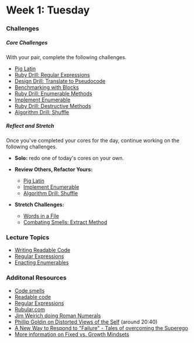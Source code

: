 # Week 1:  Tuesday

### Challenges

##### Core Challenges
With your pair, complete the following challenges.

 - [Pig Latin](https://github.com/bobolinks-2014/pig-latin-challenge)
 - [Ruby Drill: Regular Expressions](https://github.com/bobolinks-2014/ruby-drill-regular-expressions-challenge)
 - [Design Drill: Translate to Pseudocode](https://github.com/bobolinks-2014/design-drill-translate-to-pseudocode-challenge)
 - [Benchmarking with Blocks](https://github.com/bobolinks-2014/simple-benchmarking-with-blocks-challenge)
 - [Ruby Drill: Enumerable Methods](https://github.com/bobolinks-2014/ruby-drill-enumerable-methods-challenge)
 - [Implement Enumerable](https://github.com/bobolinks-2014/implement-enumerable-challenge-experiment)
 - [Ruby Drill: Destructive Methods](https://github.com/bobolinks-2014/ruby-drill-destructive-methods-challenge)
 - [Algorithm Drill: Shuffle](https://github.com/bobolinks-2014/algorithm-drill-shuffle-challenge)

##### Reflect and Stretch
Once you've completed your cores for the day, continue working on the following challenges.

- **Solo:** redo one of today's cores on your own.

- **Review Others, Refactor Yours:**
  - [Pig Latin](https://github.com/bobolinks-2014/pig-latin-challenge)
  - [Implement Enumerable](https://github.com/bobolinks-2014/implement-enumerable-challenge-experiment)
  - [Algorithm Drill: Shuffle](https://github.com/bobolinks-2014/algorithm-drill-shuffle-challenge)

- **Stretch Challenges:**
  - [Words in a File](https://github.com/bobolinks-2014/words-in-a-file-challenge)
  - [Combating Smells: Extract Method](https://github.com/bobolinks-2014/combating-smells-extract-method-challenge)


### Lecture Topics
- [Writing Readable Code](../resources/lectures.md#writing-readable-code)
- [Regular Expressions](../resources/lectures.md#regular-expressions)
- [Enacting Enumerables](../resources/lectures.md#enacting-enumerables)

### Additonal Resources
- [Code smells](https://gist.github.com/alycit/8cecbd9d69e5d0f0be22)
- [Readable code](https://gist.github.com/openspectrum/1fc609849ee747e333a1)
- [Regular Expressions](https://gist.github.com/openspectrum/395b89258d2234762b63)
- [Rubular.com](http://rubular.com/)
- [Jim Weirich doing Roman Numerals](http://www.youtube.com/watch?v=983zk0eqYLY)
- [Phillip Goldin on Distorted Views of the Self](http://www.youtube.com/watch?v=bKtBxxR0JRM#t=1243) (around 20:40)
- [A New Way to Respond to "Failure" - Tales of overcoming the Superego](http://www.youtube.com/watch?v=_tjYoKCBYag)
- [More information on Fixed vs. Growth Mindsets](http://michaelgr.com/2007/04/15/fixed-mindset-vs-growth-mindset-which-one-are-you/)
